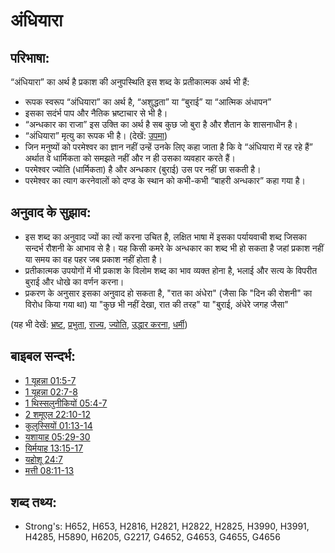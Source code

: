 # अंधियारा #

## परिभाषा: ##

“अंधियारा” का अर्थ है प्रकाश की अनुपस्थिति इस शब्द के प्रतीकात्मक अर्थ भी हैं:

* रूपक स्वरूप “अंधियारा” का अर्थ है, “अशुद्धता” या “बुराई” या “आत्मिक अंधापन”
* इसका सदंर्भ पाप और नैतिक भ्रष्टाचार से भी है।
* “अन्धकार का राजा” इस उक्ति का अर्थ है सब कुछ जो बुरा है और शैतान के शासनाधीन है।
* “अंधियारा” मृत्यु का रूपक भी है। (देखें: [उपमा](rc://hi/ta/man/translate/figs-metaphor))
* जिन मनुष्यों को परमेश्वर का ज्ञान नहीं उन्हें उनके लिए कहा जाता है कि वे “अंधियारा में रह रहे हैं” अर्थात वे धार्मिकता को समझते नहीं और न ही उसका व्यवहार करते हैं।
* परमेश्वर ज्योति (धार्मिकता) है और अन्धकार (बुराई) उस पर नहीं छा सकती है।
* परमेश्वर का त्याग करनेवालों को दण्ड के स्थान को कभी-कभी “बाहरी अन्धकार” कहा गया है।

## अनुवाद के सुझाव: ##

* इस शब्द का अनुवाद ज्यों का त्यों करना उचित है, लक्षित भाषा में इसका पर्यायवाची शब्द जिसका सन्दर्भ रौशनी के आभाव से है। यह किसी कमरे के अन्धकार का शब्द भी हो सकता है जहां प्रकाश नहीं या समय का वह पहर जब प्रकाश नहीं होता है।
* प्रतीकात्मक उपयोगों में भी प्रकाश के विलोम शब्द का भाव व्यक्त होना है, भलाई और सत्य के विपरीत बुराई और धोखे का वर्णन करना।
* प्रकरण के अनुसार इसका अनुवाद हो सकता है, "रात का अंधेरा" (जैसा कि "दिन की रोशनी" का विरोध किया गया था) या "कुछ भी नहीं देखा, रात की तरह" या "बुराई, अंधेरे जगह जैसा"

(यह भी देखें: [भ्रष्ट](../other/corrupt.md), [प्रभुता](../kt/dominion.md), [राज्य](../other/kingdom.md), [ज्योति](../other/light.md), [उद्धार करना](../kt/redeem.md), [धर्मी](../kt/righteous.md))

## बाइबल सन्दर्भ: ##

* [1 यूहन्ना 01:5-7](rc://hi/tn/help/1jn/01/05)
* [1 यूहन्ना 02:7-8](rc://hi/tn/help/1jn/02/07)
* [1 थिस्सलुनीकियों 05:4-7](rc://hi/tn/help/1th/05/04)
* [2 शमूएल 22:10-12](rc://hi/tn/help/2sa/22/10)
* [कुलुस्सियों 01:13-14](rc://hi/tn/help/col/01/13)
* [यशायाह 05:29-30](rc://hi/tn/help/isa/05/29)
* [यिर्मयाह 13:15-17](rc://hi/tn/help/jer/13/15)
* [यहोशू 24:7](rc://hi/tn/help/jos/24/07)
* [मत्ती 08:11-13](rc://hi/tn/help/mat/08/11)

## शब्द तथ्य: ##

* Strong's: H652, H653, H2816, H2821, H2822, H2825, H3990, H3991, H4285, H5890, H6205, G2217, G4652, G4653, G4655, G4656
